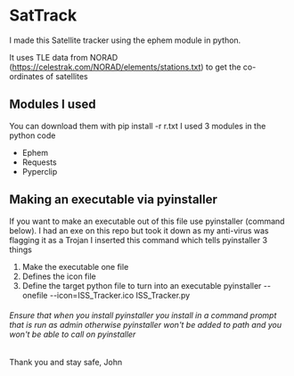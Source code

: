 # SatTrack 
I made this Satellite tracker using the ephem module in python.

It uses TLE data from NORAD (https://celestrak.com/NORAD/elements/stations.txt) to get the co-ordinates of satellites


## Modules I used
You can download them with 
pip install -r r.txt
I used 3 modules in the python code
- Ephem
- Requests
- Pyperclip

## Making an executable via pyinstaller
If you want to make an executable out of this file use pyinstaller (command below).
I had an exe on this repo but took it down as my anti-virus was flagging it as a Trojan
I inserted this command which tells pyinstaller 3 things
1. Make the executable one file
2. Defines the icon file
3. Define the target python file to turn into an executable
    pyinstaller --onefile --icon=ISS_Tracker.ico ISS_Tracker.py

###### Ensure that when you install pyinstaller you install in a command prompt that is run as admin otherwise pyinstaller won't be added to path and you won't be able to call on pyinstaller

Thank you and stay safe, John

